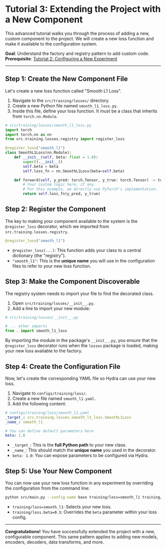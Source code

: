 # Tutorial 3: Extending the Project with a New Component

This advanced tutorial walks you through the process of adding a new, custom component
to the project. We will create a new loss function and make it available to the
configuration system.

**Goal**: Understand the factory and registry pattern to add custom code.
**Prerequisite**: [Tutorial 2: Configuring a New Experiment](02_custom_experiment.md)

---

## Step 1: Create the New Component File

Let's create a new loss function called "Smooth L1 Loss".

1. Navigate to the `src/training/losses/` directory.
2. Create a new Python file named `smooth_l1_loss.py`.
3. Inside this file, define your loss function. It must be a class that inherits
    from `torch.nn.Module`.

```python
# src/training/losses/smooth_l1_loss.py
import torch
import torch.nn as nn
from src.training.losses.registry import register_loss

@register_loss("smooth_l1")
class SmoothL1Loss(nn.Module):
    def __init__(self, beta: float = 1.0):
        super().__init__()
        self.beta = beta
        self.loss_fn = nn.SmoothL1Loss(beta=self.beta)

    def forward(self, y_pred: torch.Tensor, y_true: torch.Tensor) -> torch.Tensor:
        # Your custom logic here, if any.
        # For this example, we directly use PyTorch's implementation.
        return self.loss_fn(y_pred, y_true)
```

## Step 2: Register the Component

The key to making your component available to the system is the `@register_loss`
decorator, which we imported from `src.training.losses.registry`.

```python
@register_loss("smooth_l1")
```

- `@register_loss(...)`: This function adds your class to a central dictionary (the "registry").
- `"smooth_l1"`: This is the **unique name** you will use in the configuration files
    to refer to your new loss function.

## Step 3: Make the Component Discoverable

The registry system needs to import your file to find the decorated class.

1. Open `src/training/losses/__init__.py`.
2. Add a line to import your new module:

```python
# src/training/losses/__init__.py

# ... other imports
from . import smooth_l1_loss
```

By importing the module in the package's `__init__.py`, you ensure that the
`@register_loss` decorator runs when the `losses` package is loaded, making your
new loss available to the factory.

## Step 4: Create the Configuration File

Now, let's create the corresponding YAML file so Hydra can use your new loss.

1. Navigate to `configs/training/loss/`.
2. Create a new file named `smooth_l1.yaml`.
3. Add the following content:

```yaml
# configs/training/loss/smooth_l1.yaml
_target_: src.training.losses.smooth_l1_loss.SmoothL1Loss
_name_: smooth_l1

# You can define default parameters here
beta: 1.0
```

- `_target_`: This is the **full Python path** to your new class.
- `_name_`: This should match the **unique name** you used in the decorator.
- `beta: 1.0`: You can expose parameters to be configured via Hydra.

## Step 5: Use Your New Component

You can now use your new loss function in any experiment by overriding the
configuration from the command line:

```bash
python src/main.py --config-name base training/loss=smooth_l1 training/loss.beta=0.5
```

- `training/loss=smooth_l1`: Selects your new loss.
- `training/loss.beta=0.5`: Overrides the `beta` parameter within your loss config.

---

**Congratulations!** You have successfully extended the project with a new,
configurable component. This same pattern applies to adding new models, encoders,
decoders, data transforms, and more.
